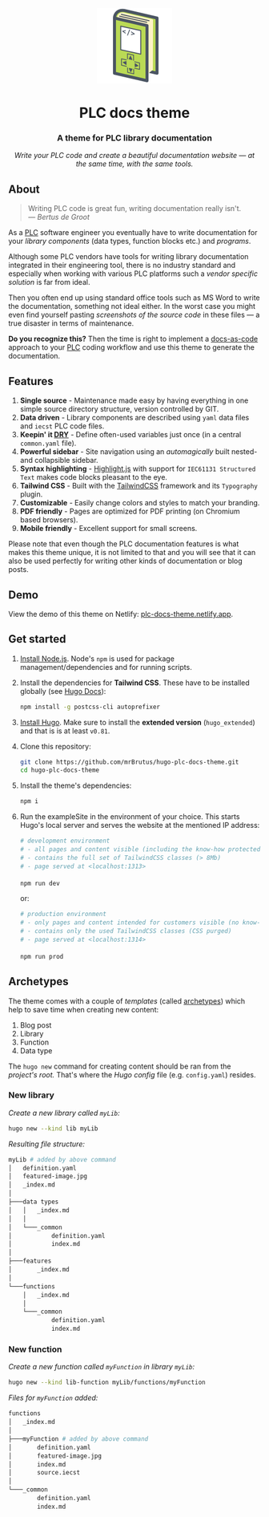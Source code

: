 <p align="center">
  <a href="https://plc-docs-theme.netlify.app/">
    <img alt="PLC docs theme" src="static/logo.svg" height="150">
  </a>
</p>

<h1 align="center">
  PLC docs theme
</h1>

<h3 align="center">
  A theme for PLC library documentation
</h3>

<p align="center"><em>
  Write your PLC code and create a beautiful documentation website — at the same time, with the same tools.
</em></p>

## About

> Writing PLC code is great fun, writing documentation really isn't.<br>
> — <cite>Bertus de Groot</cite>

As a [PLC](https://en.wikipedia.org/wiki/Programmable_logic_controller) software engineer you eventually have to write documentation for your *library components* (data types, function blocks etc.) and *programs*.

Although some PLC vendors have tools for writing library documentation integrated in their engineering tool, there is no industry standard and especially when working with various PLC platforms such a *vendor specific solution* is far from ideal.

Then you often end up using standard office tools such as MS Word to write the documentation, something not ideal either. In the worst case you might even find yourself pasting *screenshots of the source code* in these files — a true disaster in terms of maintenance.

**Do you recognize this?**
Then the time is right to implement a <a href="https://www.writethedocs.org/guide/docs-as-code">docs-as-code</a> approach to your [PLC](https://en.wikipedia.org/wiki/Programmable_logic_controller) coding workflow and use this theme to generate the documentation.

## Features

1. **Single source** - Maintenance made easy by having everything in one simple source directory structure, version controlled by GIT.
1. **Data driven** - Library components are described using `yaml` data files and `iecst` PLC code files.
1. **Keepin' it [DRY](https://en.wikipedia.org/wiki/Don%27t_repeat_yourself)** - Define often-used variables just once (in a central `common.yaml` file).
1. **Powerful sidebar** - Site navigation using an *automagically* built nested- and collapsible sidebar.
1. **Syntax highlighting** - [Highlight.js](https://highlightjs.org/static/demo/) with support for `IEC61131 Structured Text` makes code blocks pleasant to the eye.
1. **Tailwind CSS** - Built with the [TailwindCSS](https://tailwindcss.com/) framework and its `Typography` plugin.
1. **Customizable** - Easily change colors and styles to match your branding.
1. **PDF friendly** - Pages are optimized for PDF printing (on Chromium based browsers).
1. **Mobile friendly** - Excellent support for small screens.

Please note that even though the PLC documentation features is what makes this theme unique, it is not limited to that and you will see that it can also be used perfectly for writing other kinds of documentation or blog posts.

## Demo

View the demo of this theme on Netlify: [plc-docs-theme.netlify.app](https://plc-docs-theme.netlify.app/).

## Get started

1. [Install Node.js](https://nodejs.org/en/download/).
   Node's `npm` is used for package management/dependencies and for running scripts.

1. Install the dependencies for **Tailwind CSS**.
   These have to be installed globally (see [Hugo Docs](https://gohugo.io/hugo-pipes/postcss/)):

    ```sh
    npm install -g postcss-cli autoprefixer
    ```

1. [Install Hugo](https://gohugo.io/overview/installing/).
   Make sure to install the **extended version** (`hugo_extended`) and that is is at least `v0.81`.

1. Clone this repository:

    ```sh
    git clone https://github.com/mrBrutus/hugo-plc-docs-theme.git
    cd hugo-plc-docs-theme
    ```

1. Install the theme's dependencies:

    ```sh
    npm i
    ```

1. Run the exampleSite in the environment of your choice.
   This starts Hugo's local server and serves the website at the mentioned IP address:

    ```sh
    # development environment
    # - all pages and content visible (including the know-how protected parts)
    # - contains the full set of TailwindCSS classes (> 8Mb)
    # - page served at <localhost:1313>

    npm run dev
    ```

    or:

    ```sh
    # production environment
    # - only pages and content intended for customers visible (no know-how protected parts)
    # - contains only the used TailwindCSS classes (CSS purged)
    # - page served at <localhost:1314>

    npm run prod
    ```

## Archetypes

The theme comes with a couple of *templates* (called [archetypes](https://gohugo.io/content-management/archetypes/))
which help to save time when creating new content:

1. Blog post
1. Library
1. Function
1. Data type

The `hugo new` command for creating content should be ran from the *project's root.*
That's where the *Hugo config* file (e.g. `config.yaml`) resides.

### New library

*Create a new library called `myLib`:*

```sh
hugo new --kind lib myLib
```

*Resulting file structure:*

```sh
myLib # added by above command
│   definition.yaml
│   featured-image.jpg
│   _index.md
│   
├───data types
│   │   _index.md
│   │   
│   └───_common
│           definition.yaml
│           index.md
│
├───features
│       _index.md
│
└───functions
    │   _index.md
    │
    └───_common
            definition.yaml
            index.md
```

### New function

*Create a new function called `myFunction` in library `myLib`:*

```sh
hugo new --kind lib-function myLib/functions/myFunction
```

*Files for `myFunction` added:*

```sh
functions
│   _index.md
│   
├───myFunction # added by above command
│       definition.yaml
│       featured-image.jpg
│       index.md
│       source.iecst
│
└───_common
        definition.yaml
        index.md
```
